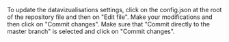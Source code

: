 To update the datavizualisations settings, click on the config.json at the root of the repository file and then on "Edit file".
Make your modifications and then click on "Commit changes".
Make sure that "Commit directly to the master branch" is selected and click on "Commit changes".
